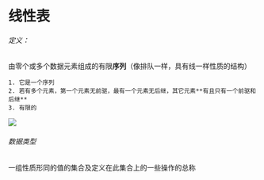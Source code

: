 # 线性表

###### 定义：

   由零个或多个数据元素组成的有限**序列**（像排队一样，具有线一样性质的结构）

 	1. 它是一个序列
 	2. 若有多个元素，第一个元素无前驱，最有一个元素无后继，其它元素**有且只有一个前驱和后继**
 	3. 有限的

![](D:\write\数据结构\xianxingbiao.png)

###### 数据类型

   一组性质形同的值的集合及定义在此集合上的一些操作的总称